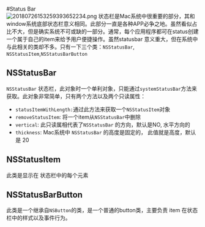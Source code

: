 #Status Bar  
![20180726153259393652234.png](http://ozjlhf9e0.bkt.clouddn.com/20180726153259393652234.png)
状态栏是Mac系统中很重要的部分，其和window系统底部状态栏意义相同。此部分一直是各种APP必争之地。虽然看似占比不大，但是确实系统不可或缺的一部分。通常，每个应用程序都可在status创建一个属于自己的item来给予用户便捷操作。虽然statusbar 意义重大，但在系统中与此相关的类却不多。只有一下三个类：`NSStatusBar`, `NSStatusItem`,`NSStatusBarButton`   


## NSStatusBar  
`NSStatusBar` 状态栏，此对象时一个单利对象，只能通过`systemStatusBar`方法来获取。此对象非常简单，只有两个方法以及两个只读属性：  
* `statusItemWithLength:`通过此方法来获取一个`NSStatusItem`对象  
* `removeStatusItem`: 将一个item从`NSStatusBar`中删除  
* `vertical`: 此只读属相代表了`NSStatusBar` 的方向，默认是NO, 水平方向的  
* `thickness`: Mac系统中 `NSStatusBar` 的高度是固定的， 此值就是高度，默认是 20   

## NSStatusItem  
此类是显示在 状态栏中的每个元素


## NSStatusBarButton  
此类是一个继承自`NSButton`的类，是一个普通的button类，主要负责 item 在状态栏中的样式以及事件行为。  


